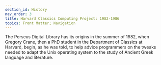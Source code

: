 ```yaml
---
section_id: History
nav_order: 3
title: Harvard Classics Computing Project: 1982-1986 
topics: Front Matter; Navigation
---
```


The Perseus Digital Library has its origins in the summer of 1982, when Gregory Crane, then a PhD student in the Department of Classics at Harvard, begin, as 
he was told, to help advice programmers on the tweaks needed to adapt the Unix operating system to the study of Ancient Greek language and literature. 

